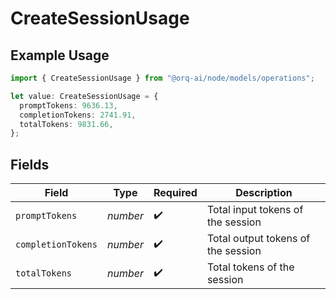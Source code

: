 # CreateSessionUsage

## Example Usage

```typescript
import { CreateSessionUsage } from "@orq-ai/node/models/operations";

let value: CreateSessionUsage = {
  promptTokens: 9636.13,
  completionTokens: 2741.91,
  totalTokens: 9831.66,
};
```

## Fields

| Field                              | Type                               | Required                           | Description                        |
| ---------------------------------- | ---------------------------------- | ---------------------------------- | ---------------------------------- |
| `promptTokens`                     | *number*                           | :heavy_check_mark:                 | Total input tokens of the session  |
| `completionTokens`                 | *number*                           | :heavy_check_mark:                 | Total output tokens of the session |
| `totalTokens`                      | *number*                           | :heavy_check_mark:                 | Total tokens of the session        |